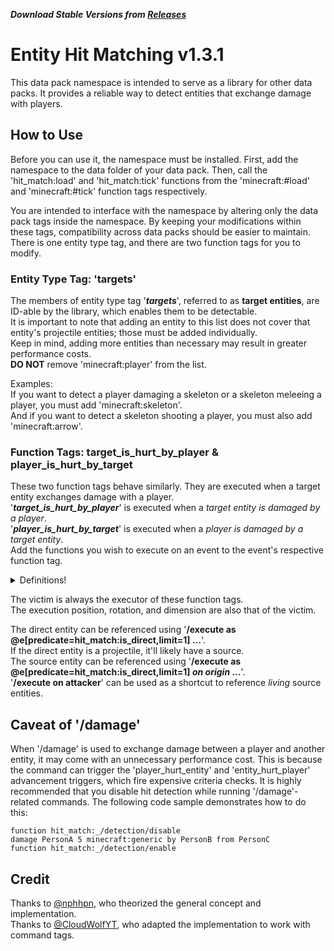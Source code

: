 ***Download Stable Versions from [Releases](https://github.com/picarrow/entity-hit-matching/releases)***
# Entity Hit Matching v1.3.1
This data pack namespace is intended to serve as a library for other data packs.
It provides a reliable way to detect entities that exchange damage with players.
## How to Use
Before you can use it, the namespace must be installed.
First, add the namespace to the data folder of your data pack.
Then, call the 'hit_match:load' and 'hit_match:tick' functions from the 'minecraft:#load' and 'minecraft:#tick' function tags respectively.

You are intended to interface with the namespace by altering only the data pack tags inside the namespace.
By keeping your modifications within these tags, compatibility across data packs should be easier to maintain.
There is one entity type tag, and there are two function tags for you to modify.
### Entity Type Tag: 'targets'
The members of entity type tag '***targets***', referred to as **target entities**, are ID-able by the library, which enables them to be detectable.  
It is important to note that adding an entity to this list does not cover that entity's projectile entities; those must be added individually.  
Keep in mind, adding more entities than necessary may result in greater performance costs.  
**DO NOT** remove 'minecraft:player' from the list.

Examples:  
If you want to detect a player damaging a skeleton or a skeleton meleeing a player, you must add 'minecraft:skeleton'.  
And if you want to detect a skeleton shooting a player, you must also add 'minecraft:arrow'.
### Function Tags: target_is_hurt_by_player & player_is_hurt_by_target
These two function tags behave similarly.
They are executed when a target entity exchanges damage with a player.  
'**_target_is_hurt_by_player_**' is executed when a *target entity is damaged by a player*.  
'**_player_is_hurt_by_target_**' is executed when a *player is damaged by a target entity*.  
Add the functions you wish to execute on an event to the event's respective function tag.
<details>
<summary>Definitions!</summary>

**Victim Entity** - the entity being dealt the damage  
**Source Entity** - the entity responsible for dealing the damage  
**Direct Entity** - the entity that actually dealt the damage
</details>

The victim is always the executor of these function tags.  
The execution position, rotation, and dimension are also that of the victim.

The direct entity can be referenced using '**/execute as @e[predicate=hit_match:is_direct,limit=1] ...**'.  
If the direct entity is a projectile, it'll likely have a source.  
The source entity can be referenced using '**/execute as @e[predicate=hit_match:is_direct,limit=1] _on_ _origin_ ...**'.  
'**/execute on attacker**' can be used as a shortcut to reference *living* source entities.
## Caveat of '/damage'
When '/damage' is used to exchange damage between a player and another entity, it may come with an unnecessary performance cost.
This is because the command can trigger the 'player_hurt_entity' and 'entity_hurt_player' advancement triggers, which fire expensive criteria checks.
It is highly recommended that you disable hit detection while running '/damage'-related commands.
The following code sample demonstrates how to do this:
```
function hit_match:_/detection/disable
damage PersonA 5 minecraft:generic by PersonB from PersonC
function hit_match:_/detection/enable
```
## Credit
Thanks to [@nphhpn](https://github.com/nphhpn), who theorized the general concept and implementation.  
Thanks to [@CloudWolfYT](https://github.com/CloudWolfYT), who adapted the implementation to work with command tags.
